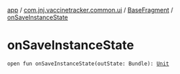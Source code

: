 [app](../../index.md) / [com.jnj.vaccinetracker.common.ui](../index.md) / [BaseFragment](index.md) / [onSaveInstanceState](./on-save-instance-state.md)

# onSaveInstanceState

`open fun onSaveInstanceState(outState: Bundle): `[`Unit`](https://kotlinlang.org/api/latest/jvm/stdlib/kotlin/-unit/index.html)